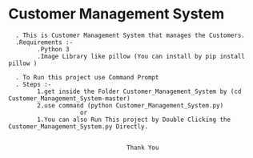 # Customer Management System

      . This is Customer Management System that manages the Customers.
      .Requirements :-
            .Python 3
            .Image Library like pillow (You can install by pip install pillow )
                                 
      . To Run this project use Command Prompt
      . Steps :-
            1.get inside the Folder Customer_Management_System by (cd Customer_Management_System-master)
            2.use command (python Customer_Management_System.py)
                        or
            1.You can also Run This project by Double Clicking the Customer_Management_System.py Directly.
                                 
                                 
                                     Thank You
                                 
                                 
